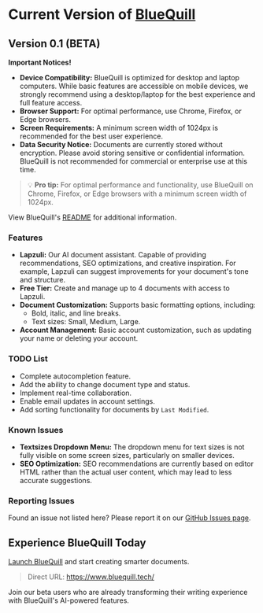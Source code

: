 # Current Version of [BlueQuill](https://www.bluequill.tech/)
## Version 0.1 (BETA)
**Important Notices!** 
- **Device Compatibility:** BlueQuill is optimized for desktop and laptop computers. While basic features are accessible on mobile devices, we strongly recommend using a desktop/laptop for the best experience and full feature access.
- **Browser Support:** For optimal performance, use Chrome, Firefox, or Edge browsers.
- **Screen Requirements:** A minimum screen width of 1024px is recommended for the best user experience.
- **Data Security Notice:** Documents are currently stored without encryption. Please avoid storing sensitive or confidential information. BlueQuill is not recommended for commercial or enterprise use at this time.

> 💡 **Pro tip:** For optimal performance and functionality, use BlueQuill on Chrome, Firefox, or Edge browsers with a minimum screen width of 1024px.

View BlueQuill's [README](https://github.com/MonkyMars/BlueQuill/blob/master/README.md) for additional information.

### Features
- **Lapzuli:** Our AI document assistant. Capable of providing recommendations, SEO optimizations, and creative inspiration. For example, Lapzuli can suggest improvements for your document's tone and structure.
- **Free Tier:** Create and manage up to 4 documents with access to Lapzuli.
- **Document Customization:** Supports basic formatting options, including:
  - Bold, italic, and line breaks.
  - Text sizes: Small, Medium, Large.
- **Account Management:** Basic account customization, such as updating your name or deleting your account.

### TODO List
- Complete autocompletion feature.
- Add the ability to change document type and status.
- Implement real-time collaboration.
- Enable email updates in account settings.
- Add sorting functionality for documents by `Last Modified`.

### Known Issues
- **Textsizes Dropdown Menu:** The dropdown menu for text sizes is not fully visible on some screen sizes, particularly on smaller devices.
- **SEO Optimization:** SEO recommendations are currently based on editor HTML rather than the actual user content, which may lead to less accurate suggestions.

### Reporting Issues
Found an issue not listed here? Please report it on our [GitHub Issues page](https://github.com/MonkyMars/BlueQuill/issues).

## Experience BlueQuill Today
[Launch BlueQuill](https://www.bluequill.tech/) and start creating smarter documents.

> Direct URL: https://www.bluequill.tech/

Join our beta users who are already transforming their writing experience with BlueQuill's AI-powered features.
